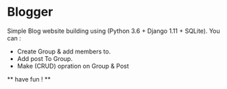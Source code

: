 # Blogger
Simple Blog website building using (Python 3.6 + Django 1.11 + SQLite).
You can :
* Create Group & add members to.
* Add post To Group.
* Make (CRUD) opration on Group & Post


** have fun ! **

